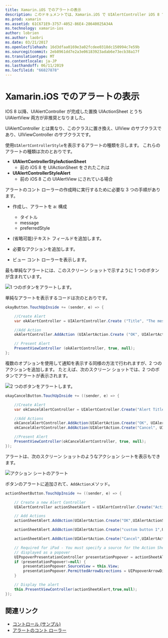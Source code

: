 ```yaml
---
title: Xamarin.iOS でのアラートの表示
description: このドキュメントでは、Xamarin.iOS で UIAlertController iOS 8 で導入された Api を使用してアラートを表示する方法について説明します。
ms.prod: xamarin
ms.assetid: 61C671E9-3757-4052-86E4-28640025A34A
ms.technology: xamarin-ios
author: lobrien
ms.author: laobri
ms.date: 03/21/2017
ms.openlocfilehash: 16d3dfaa0169e3a02fcdee0318dc150994c7e59b
ms.sourcegitcommit: 2eb8961dd7e2a3e06183923adab6e73ecb38a17f
ms.translationtype: MT
ms.contentlocale: ja-JP
ms.lasthandoff: 06/11/2019
ms.locfileid: "66827878"
---
```

# <a name="displaying-alerts-in-xamarinios"></a>Xamarin.iOS でのアラートの表示

IOS 8 以降、UIAlertController が完成した置換 UIActionSheet とうち UIAlertView 両方が非推奨となりました。

UIAlertController とは異なり、このクラスに置き換え、UIView のサブクラスであり、UIViewController のサブクラスです。

使用`UIAlertControllerStyle`を表示するアラートの種類を示します。 これらのアラートの種類は次のとおりです。

- **UIAlertControllerStyleActionSheet**
    * 前の iOS 8 を UIActionSheet をされたこれは
- **UIAlertControllerStyleAlert**
    * 前の iOS 8 この UIAlertView にされている場合 

アラートのコント ローラーの作成時に実行するために必要な 3 つの手順があります。

- 作成し、アラートを a: 構成
    * タイトル
    * message
    * preferredStyle
    
- (省略可能)テキスト フィールドを追加します。
- 必要なアクションを追加します。
- ビュー コント ローラーを表示します。

最も単純なアラートには、このスクリーン ショットで示すように 1 つのボタンが含まれています。

 ![1 つのボタンをアラートします。](alerts-images/alert1.png)

単純なアラートを表示するコードは次のとおりです。

```csharp
okayButton.TouchUpInside += (sender, e) => {

    //Create Alert
    var okAlertController = UIAlertController.Create ("Title", "The message", UIAlertControllerStyle.Alert);

    //Add Action
    okAlertController.AddAction (UIAlertAction.Create ("OK", UIAlertActionStyle.Default, null));

    // Present Alert
    PresentViewController (okAlertController, true, null);
};
```

複数のオプションを使用して通知を表示する同様の方法で行われますが、2 つのアクションを追加します。 たとえば、次のスクリーン ショットでは、2 つのボタンでアラートが表示されます。

 ![ 2 つのボタンをアラートします。](alerts-images/alert2.png)

```csharp
okayCancelButton.TouchUpInside += ((sender, e) => {

    //Create Alert
    var okCancelAlertController = UIAlertController.Create("Alert Title", "Choose from two buttons", UIAlertControllerStyle.Alert);

    //Add Actions
    okCancelAlertController.AddAction(UIAlertAction.Create("OK", UIAlertActionStyle.Default, alert => Console.WriteLine ("Okay was clicked")));
    okCancelAlertController.AddAction(UIAlertAction.Create("Cancel", UIAlertActionStyle.Cancel, alert => Console.WriteLine ("Cancel was clicked")));

    //Present Alert
    PresentViewController(okCancelAlertController, true, null);
});
```

アラートは、次のスクリーン ショットのようなアクション シートを表示もできます。

 ![アクション シートのアラート](alerts-images/alert3.png)

ボタンのアラートに追加されて、`AddAction`メソッド。

```csharp
actionSheetButton.TouchUpInside += ((sender, e) => {

    // Create a new Alert Controller
    UIAlertController actionSheetAlert = UIAlertController.Create("Action Sheet", "Select an item from below", UIAlertControllerStyle.ActionSheet);

    // Add Actions
    actionSheetAlert.AddAction(UIAlertAction.Create("OK",UIAlertActionStyle.Default, (action) => Console.WriteLine ("Item One pressed.")));

    actionSheetAlert.AddAction(UIAlertAction.Create("custom button 1",UIAlertActionStyle.Default, (action) => Console.WriteLine ("Item Two pressed.")));

    actionSheetAlert.AddAction(UIAlertAction.Create("Cancel",UIAlertActionStyle.Cancel, (action) => Console.WriteLine ("Cancel button pressed.")));

    // Required for iPad - You must specify a source for the Action Sheet since it is
    // displayed as a popover
    UIPopoverPresentationController presentationPopover = actionSheetAlert.PopoverPresentationController;
    if (presentationPopover!=null) {
        presentationPopover.SourceView = this.View;
        presentationPopover.PermittedArrowDirections = UIPopoverArrowDirection.Up;
    }

    // Display the alert
    this.PresentViewController(actionSheetAlert,true,null);
});
```

## <a name="related-links"></a>関連リンク

- [コントロール (サンプル)](https://developer.xamarin.com/samples/monotouch/Controls/)
- [アラートのコント ローラー](https://github.com/xamarin/recipes/tree/master/Recipes/ios/standard_controls/alertcontroller)
